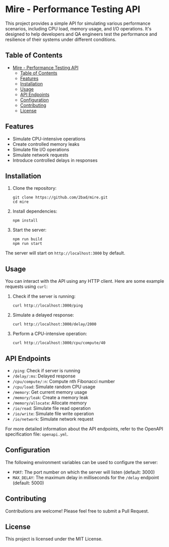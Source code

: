 # Mire - Performance Testing API

This project provides a simple API for simulating various performance scenarios, including CPU load, memory usage, and I/O operations. It's designed to help developers and QA engineers test the performance and resilience of their systems under different conditions.

## Table of Contents

- [Mire - Performance Testing API](#mire---performance-testing-api)
  - [Table of Contents](#table-of-contents)
  - [Features](#features)
  - [Installation](#installation)
  - [Usage](#usage)
  - [API Endpoints](#api-endpoints)
  - [Configuration](#configuration)
  - [Contributing](#contributing)
  - [License](#license)

## Features

- Simulate CPU-intensive operations
- Create controlled memory leaks
- Simulate file I/O operations
- Simulate network requests
- Introduce controlled delays in responses

## Installation

1. Clone the repository:
   ```
   git clone https://github.com/2bad/mire.git
   cd mire
   ```

2. Install dependencies:
   ```
   npm install
   ```

3. Start the server:
   ```
   npm run build
   npm run start
   ```

The server will start on `http://localhost:3000` by default.

## Usage

You can interact with the API using any HTTP client. Here are some example requests using `curl`:

1. Check if the server is running:
   ```
   curl http://localhost:3000/ping
   ```

2. Simulate a delayed response:
   ```
   curl http://localhost:3000/delay/2000
   ```

3. Perform a CPU-intensive operation:
   ```
   curl http://localhost:3000/cpu/compute/40
   ```

## API Endpoints

- `/ping`: Check if server is running
- `/delay/:ms`: Delayed response
- `/cpu/compute/:n`: Compute nth Fibonacci number
- `/cpu/load`: Simulate random CPU usage
- `/memory`: Get current memory usage
- `/memory/leak`: Create a memory leak
- `/memory/allocate`: Allocate memory
- `/io/read`: Simulate file read operation
- `/io/write`: Simulate file write operation
- `/io/network`: Simulate network request

For more detailed information about the API endpoints, refer to the OpenAPI specification file: `openapi.yml`.

## Configuration

The following environment variables can be used to configure the server:

- `PORT`: The port number on which the server will listen (default: 3000)
- `MAX_DELAY`: The maximum delay in milliseconds for the `/delay` endpoint (default: 5000)

## Contributing

Contributions are welcome! Please feel free to submit a Pull Request.

## License

This project is licensed under the MIT License.
